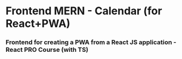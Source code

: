 # Frontend MERN - Calendar (for React+PWA)

### Frontend for creating a PWA from a React JS application - React PRO Course (with TS)